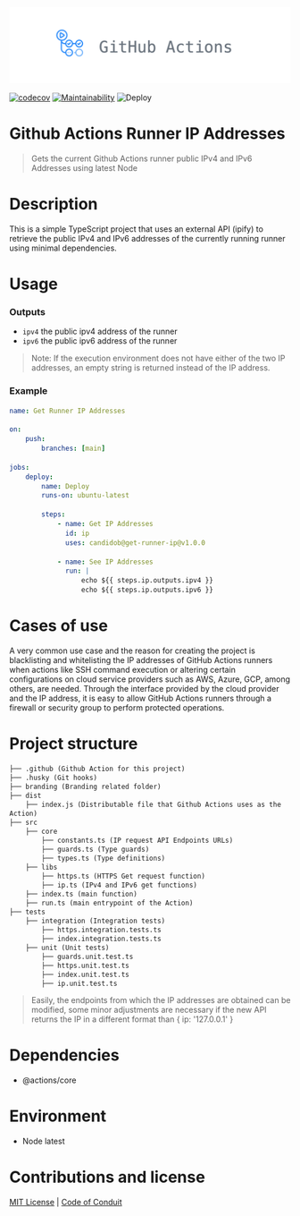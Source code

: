 !['Github Actions'](./branding/actions.png)

[![codecov](https://codecov.io/gh/candidob/get-runner-ip/graph/badge.svg?token=3DQIY2JWK5)](https://codecov.io/gh/candidob/get-runner-ip) [![Maintainability](https://api.codeclimate.com/v1/badges/96297566c628732fc247/maintainability)](https://codeclimate.com/github/candidob/get-runner-ip/maintainability) ![Deploy](https://github.com/candidob/get-runner-ip/actions/workflows/main.yml/badge.svg)

# Github Actions Runner IP Addresses

> Gets the current Github Actions runner public IPv4 and IPv6 Addresses using latest Node

# Description

This is a simple TypeScript project that uses an external API (ipify) to retrieve the public IPv4 and IPv6 addresses of the currently running runner using minimal dependencies.

# Usage

### Outputs

-   `ipv4` the public ipv4 address of the runner
-   `ipv6` the public ipv6 address of the runner

> Note: If the execution environment does not have either of the two IP addresses, an empty string is returned instead of the IP address.

### Example

```yaml
name: Get Runner IP Addresses

on:
    push:
        branches: [main]

jobs:
    deploy:
        name: Deploy
        runs-on: ubuntu-latest

        steps:
            - name: Get IP Addresses
              id: ip
              uses: candidob@get-runner-ip@v1.0.0

            - name: See IP Addresses
              run: |
                  echo ${{ steps.ip.outputs.ipv4 }}
                  echo ${{ steps.ip.outputs.ipv6 }}
```

# Cases of use

A very common use case and the reason for creating the project is blacklisting and whitelisting the IP addresses of GitHub Actions runners when actions like SSH command execution or altering certain configurations on cloud service providers such as AWS, Azure, GCP, among others, are needed. Through the interface provided by the cloud provider and the IP address, it is easy to allow GitHub Actions runners through a firewall or security group to perform protected operations.

# Project structure

```
├── .github (Github Action for this project)
├── .husky (Git hooks)
├── branding (Branding related folder)
├── dist
    ├── index.js (Distributable file that Github Actions uses as the Action)
├── src
    ├── core
        ├── constants.ts (IP request API Endpoints URLs)
        ├── guards.ts (Type guards)
        ├── types.ts (Type definitions)
    ├── libs
        ├── https.ts (HTTPS Get request function)
        ├── ip.ts (IPv4 and IPv6 get functions)
    ├── index.ts (main function)
    ├── run.ts (main entrypoint of the Action)
├── tests
    ├── integration (Integration tests)
        ├── https.integration.tests.ts
        ├── index.integration.tests.ts
    ├── unit (Unit tests)
        ├── guards.unit.test.ts
        ├── https.unit.test.ts
        ├── index.unit.test.ts
        ├── ip.unit.test.ts
```

> Easily, the endpoints from which the IP addresses are obtained can be modified, some minor adjustments are necessary if the new API returns the IP in a different format than { ip: '127.0.0.1' }

# Dependencies

-   @actions/core

# Environment

-   Node latest

# Contributions and license

[MIT License](LICENSE) |
[Code of Conduit](CODE_OF_CONDUCT)

